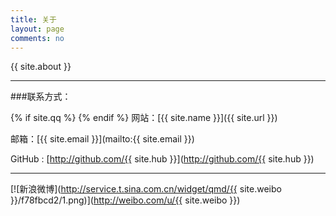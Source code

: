 ```yaml
---
title: 关于
layout: page
comments: no
---
```


{{ site.about }}

----

###联系方式：

{% if site.qq %}
{% endif %}
网站：[{{ site.name }}]({{ site.url }})

邮箱：[{{ site.email }}](mailto:{{ site.email }})

GitHub : [http://github.com/{{ site.hub }}](http://github.com/{{ site.hub }})

----


[![新浪微博](http://service.t.sina.com.cn/widget/qmd/{{ site.weibo }}/f78fbcd2/1.png)](http://weibo.com/u/{{ site.weibo }})

